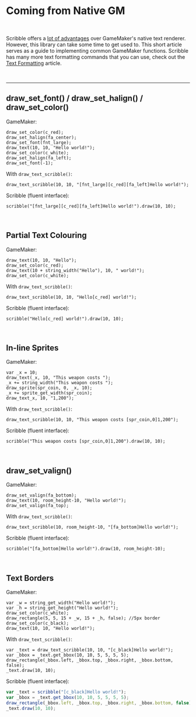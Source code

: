# Coming from Native GM

&nbsp;

Scribble offers a [lot of advantages](features) over GameMaker's native text renderer. However, this library can take some time to get used to. This short article serves as a guide to implementing common GameMaker functions. Scribble has many more text formatting commands that you can use, check out the [Text Formatting](text-formatting) article.

&nbsp;

-----

## draw_set_font() / draw_set_halign() / draw_set_color() ###

GameMaker:
```GML
draw_set_color(c_red);
draw_set_halign(fa_center);
draw_set_font(fnt_large);
draw_text(10, 10, "Hello world!");
draw_set_color(c_white);
draw_set_halign(fa_left);
draw_set_font(-1);
```

With `draw_text_scribble()`:
```GML
draw_text_scribble(10, 10, "[fnt_large][c_red][fa_left]Hello world!");
```

Scribble (fluent interface):
```GML
scribble("[fnt_large][c_red][fa_left]Hello world!").draw(10, 10);
```

&nbsp;

## Partial Text Colouring ###

GameMaker:
```GML
draw_text(10, 10, "Hello");
draw_set_color(c_red);
draw_text(10 + string_width("Hello"), 10, " world!");
draw_set_color(c_white);
```

With `draw_text_scribble()`:
```GML
draw_text_scribble(10, 10, "Hello[c_red] world!");
```

Scribble (fluent interface):
```GML
scribble("Hello[c_red] world!").draw(10, 10);
```

&nbsp;

## In-line Sprites ###

GameMaker:
```GML
var _x = 10;
draw_text(_x, 10, "This weapon costs ");
_x += string_width("This weapon costs ");
draw_sprite(spr_coin, 0, _x, 10);
_x += sprite_get_width(spr_coin);
draw_text_x, 10, "1,200");
```

With `draw_text_scribble()`:
```GML
draw_text_scribble(10, 10, "This weapon costs [spr_coin,0]1,200");
```

Scribble (fluent interface):
```GML
scribble("This weapon costs [spr_coin,0]1,200").draw(10, 10);
```

&nbsp;

## draw_set_valign() ###

GameMaker:
```GML
draw_set_valign(fa_bottom);
draw_text(10, room_height-10, "Hello world!");
draw_set_valign(fa_top);
```

With `draw_text_scribble()`:
```GML
draw_text_scribble(10, room_height-10, "[fa_bottom]Hello world!");
```

Scribble (fluent interface):
```GML
scribble("[fa_bottom]Hello world!").draw(10, room_height-10);
```

&nbsp;

## Text Borders ###

GameMaker:
```GML
var _w = string_get_width("Hello world!");
var _h = string_get_height("Hello world!");
draw_set_color(c_white);
draw_rectangle(5, 5, 15 + _w, 15 + _h, false); //5px border
draw_set_color(c_black);
draw_text(10, 10, "Hello world!");
```

With `draw_text_scribble()`:
```GML
var _text = draw_text_scribble(10, 10, "[c_black]Hello world!");
var _bbox = _text.get_bbox(10, 10, 5, 5, 5, 5);
draw_rectangle(_bbox.left, _bbox.top, _bbox.right, _bbox.bottom, false);
_text.draw(10, 10);
```

Scribble (fluent interface):
```js
var _text = scribble("[c_black]Hello world!");
var _bbox = _text.get_bbox(10, 10, 5, 5, 5, 5);
draw_rectangle(_bbox.left, _bbox.top, _bbox.right, _bbox.bottom, false);
_text.draw(10, 10);
```
